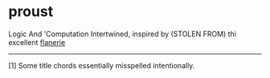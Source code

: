 # proust
Logic And 'Computation Intertwined, inspired by (STOLEN FROM) thi excellent [flanerie](https://cs.uwaterloo.ca/~plragde/flaneries/LACI/)

---

[1] Some title chords essentially misspelled intentionally. 
